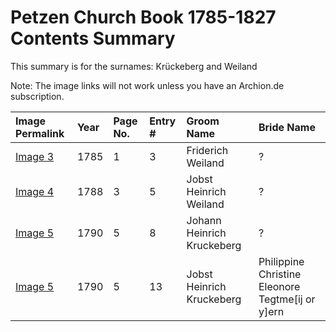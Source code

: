 # Petzen Church Book 1785-1827 Contents Summary 

This summary is for the surnames: Krückeberg and Weiland

Note: The image links will not work unless you have an Archion.de subscription.

|Image Permalink|Year|Page No.|Entry #|Groom Name|Bride Name|
| :---| :---| :---| :---| :---| :---|
|[Image 3][3] |1785|1|3|Friderich Weiland|?|
|[Image 4][4] |1788|3|5|Jobst Heinrich Weiland|?|
|[Image 5][5] |1790|5|8|Johann Heinrich Kruckeberg|?|
|[Image 5][5] |1790|5|13|Jobst Heinrich Kruckeberg|Philippine Christine Eleonore Tegtme[ij or y]ern|
              
[3]: http://www.archion.de/p/e11abbc73d/
[4]: http://www.archion.de/p/ae55fafcc8/
[5]: http://www.archion.de/p/40fbbf3938/
[5]: http://www.archion.de/p/40fbbf3938/
